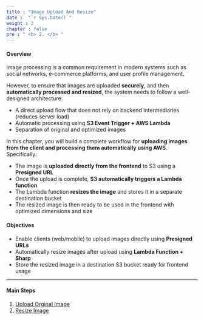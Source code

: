 ```yaml
---
title : "Image Upload And Resize"
date :  "`r Sys.Date()`" 
weight : 2
chapter : false
pre : " <b> 2. </b> "
---
```


#### Overview

Image processing is a common requirement in modern systems such as social networks, e-commerce platforms, and user profile management.

However, to ensure that images are uploaded **securely**, and then **automatically processed and resized**, the system needs to follow a well-designed architecture:

- A direct upload flow that does not rely on backend intermediaries (reduces server load)
- Automatic processing using **S3 Event Trigger + AWS Lambda**
- Separation of original and optimized images

In this chapter, you will build a complete workflow for **uploading images from the client and processing them automatically using AWS**. Specifically:

- The image is **uploaded directly from the frontend** to S3 using a **Presigned URL**
- Once the upload is complete, **S3 automatically triggers a Lambda function**
- The Lambda function **resizes the image** and stores it in a separate destination bucket
- The resized image is then ready to be used in the frontend with optimized dimensions and size

#### Objectives

- Enable clients (web/mobile) to upload images directly using **Presigned URLs**
- Automatically resize images after upload using **Lambda Function + Sharp**
- Store the resized image in a destination S3 bucket ready for frontend usage

---

#### Main Steps

1. [Upload Orginal Image](2.1-upload-original-image/)
2. [Resize Image](2.2-resize-image/)
